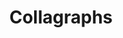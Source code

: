 ---
title: Collagraphs
display_title: true
permalink: /printmaking/collagraphs/
gallery_date:
frontpage: false
homepage_description_markdown:
display_image: true
main_image_path: /assets/images/5414b866e7d5d.jpg
main_image_caption:
thumb_crop: true
display_thumb_title: true
images:
  - image_path: /assets/images/5414b866e7d5d.jpg
    image_title: Canalbridge1 - summer 2014
    image_description:
  - image_path: /assets/images/5414b8958cb39.jpg
    image_title: Canalbridge2 - summer 2014
    image_description:
  - image_path: /uploads/bridge1-1.JPG
    image_title: Folly Bridge
    image_description:
archive: false
_options:
  image_path:
    uploads_dir: assets/images/:year
    width: 1200
    height: 1200
    resize_style: contain
    mime_type: image/jpeg
  main_image_path:
    uploads_dir: assets/images/:year
    width: 1200
    height: 1200
    resize_style: contain
    mime_type: image/jpeg
  content:
    uploads_dir: assets/:year
_comments:
  title: Gallery title
  permalink: Edit the web address here - letters and hyphen only
  display_image: Show featured image at the top of the gallery
  display_title: Show the title at the top of the gallery
  display_thumb_title: Show titles with image thumbnails
  main_image_path: Image used to represent your gallery
  images: Add and edit your gallery images here
  image_description: Usually only shown in the image close up
  thumb_crop: Crop thumbnail images to a consistent size
  archive: Hide gallery from public view
  frontpage: Show this gallery on the homepage
  frontpagetitle: Title for homepage display
  homepage_description_markdown: Text used on homepage if shown
---